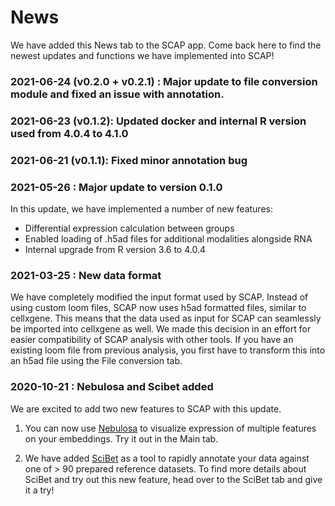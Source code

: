 # **News**

We have added this News tab to the SCAP app. Come back here to find the newest updates and functions we have implemented into SCAP!

### **2021-06-24 (v0.2.0 + v0.2.1) : Major update to file conversion module and fixed an issue with annotation.**

### **2021-06-23 (v0.1.2): Updated docker and internal R version used from 4.0.4 to 4.1.0**

### **2021-06-21 (v0.1.1): Fixed minor annotation bug**

### **2021-05-26 : Major update to version 0.1.0**

In this update, we have implemented a number of new features:
* Differential expression calculation between groups
* Enabled loading of .h5ad files for additional modalities alongside RNA
* Internal upgrade from R version 3.6 to 4.0.4

### **2021-03-25 : New data format**

We have completely modified the input format used by SCAP. Instead of using custom loom files, SCAP now uses h5ad formatted files, similar to cellxgene. This means that the data used as input for SCAP can seamlessly be imported into cellxgene as well. We made this decision in an effort for easier compatibility of SCAP analysis with other tools. If you have an existing loom file from previous analysis, you first have to transform this into an h5ad file using the File conversion tab.


### **2020-10-21 : Nebulosa and Scibet added**

We are excited to add two new features to SCAP with this update. 

1) You can now use [Nebulosa](https://bioconductor.org/packages/devel/bioc/vignettes/Nebulosa/inst/doc/introduction.html#:~:text=Nebulosa%20is%20an%20R%20package,convolution%E2%80%9D%20of%20the%20cell%20features) to visualize expression of multiple features on your embeddings. Try it out in the Main tab.

2) We have added [SciBet](http://scibet.cancer-pku.cn/document.html) as a tool to rapidly annotate your data against one of > 90 prepared reference datasets. To find more details about SciBet and try out this new feature, head over to the SciBet tab and give it a try!